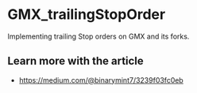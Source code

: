# GMX_trailingStopOrder
Implementing trailing Stop orders on GMX and its forks.

## Learn more with the article

- https://medium.com/@binarymint7/3239f03fc0eb

